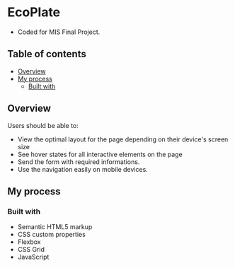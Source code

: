 # EcoPlate

- Coded for MIS Final Project.

## Table of contents

- [Overview](#overview)
- [My process](#my-process)
  - [Built with](#built-with)

## Overview

Users should be able to:

- View the optimal layout for the page depending on their device's screen size
- See hover states for all interactive elements on the page
- Send the form with required informations.
- Use the navigation easily on mobile devices.

## My process

### Built with

- Semantic HTML5 markup
- CSS custom properties
- Flexbox
- CSS Grid
- JavaScript
